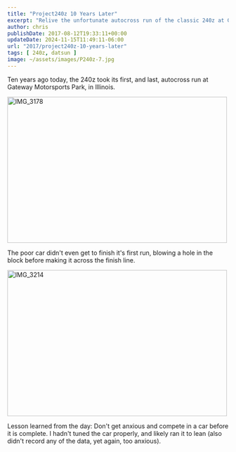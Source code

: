 ```yaml
---
title: "Project240z 10 Years Later"
excerpt: "Relive the unfortunate autocross run of the classic 240z at Gateway Motorsports Park ten years ago. The blog post unfolds the dramatic event and shares a cautionary tale for car enthusiasts about the importance of proper tuning before competition."
author: chris
publishDate: 2017-08-12T19:33:11+00:00
updateDate: 2024-11-15T11:49:11-06:00
url: "2017/project240z-10-years-later"
tags: [ 240z, datsun ]
image: ~/assets/images/P240z-7.jpg
---
```


Ten years ago today, the 240z took its first, and last, autocross run at Gateway Motorsports Park, in Illinois.

<a title="IMG_3178" href="https://www.flickr.com/photos/chammond/1099789651/" data-footer="true" data-flickr-embed="true"><img width="500" height="333" alt="IMG_3178" src="https://farm2.staticflickr.com/1337/1099789651_2c9cdb1f4a.jpg"></a><script async src="//embedr.flickr.com/assets/client-code.js" charset="utf-8"></script> 


The poor car didn't even get to finish it's first run, blowing a hole in the block before making it across the finish line.

 <a title="IMG_3214" href="https://www.flickr.com/photos/chammond/1099962521/in/photostream/" data-footer="true" data-flickr-embed="true"><img width="500" height="333" alt="IMG_3214" src="https://farm2.staticflickr.com/1126/1099962521_74ca8f47dc.jpg"></a><script async src="//embedr.flickr.com/assets/client-code.js" charset="utf-8"></script> 

Lesson learned from the day: Don't get anxious and compete in a car before it is complete. I hadn't tuned the car properly, and likely ran it to lean (also didn't record any of the data, yet again, too anxious).

